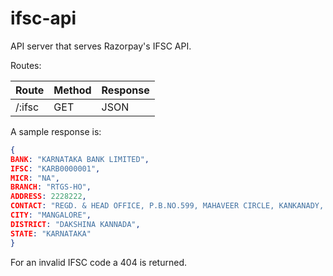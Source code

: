 # ifsc-api

API server that serves Razorpay's IFSC API.

Routes:

|Route|Method|Response|
|-----|------|--------|
|/:ifsc|GET|JSON|

A sample response is:

```json
{
BANK: "KARNATAKA BANK LIMITED",
IFSC: "KARB0000001",
MICR: "NA",
BRANCH: "RTGS-HO",
ADDRESS: 2228222,
CONTACT: "REGD. & HEAD OFFICE, P.B.NO.599, MAHAVEER CIRCLE, KANKANADY, MANGALORE - 575002",
CITY: "MANGALORE",
DISTRICT: "DAKSHINA KANNADA",
STATE: "KARNATAKA"
}
```

For an invalid IFSC code a 404 is returned.